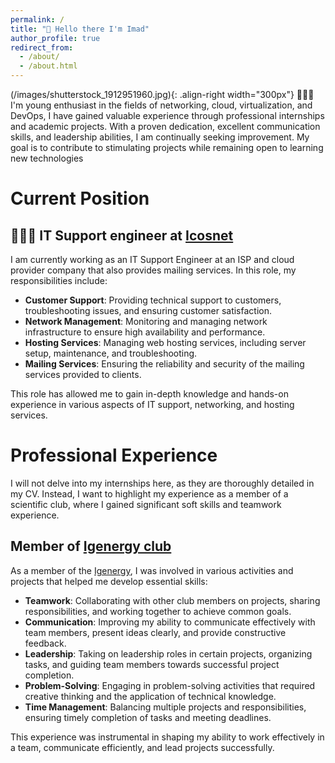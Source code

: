 ```yaml
---
permalink: /
title: "👋 Hello there I'm Imad"
author_profile: true
redirect_from: 
  - /about/
  - /about.html
---
```

 (/images/shutterstock_1912951960.jpg){: .align-right width="300px"}
👨🏻‍🎓I'm  young enthusiast in the fields of networking, cloud,
 virtualization, and DevOps, I have gained valuable
 experience through professional internships and
 academic projects. With a proven dedication,
 excellent communication skills, and leadership
 abilities, I am continually seeking improvement. My
 goal is to contribute to stimulating projects while
 remaining open to learning new technologies

# Current Position

## 👨🏻‍💻 IT Support engineer at [Icosnet](https://icosnet.com.dz/)


I am currently working as an IT Support Engineer at an ISP and cloud provider company that also provides mailing services. In this role, my responsibilities include:

- **Customer Support**: Providing technical support to customers, troubleshooting issues, and ensuring customer satisfaction.
- **Network Management**: Monitoring and managing network infrastructure to ensure high availability and performance.
- **Hosting Services**: Managing web hosting services, including server setup, maintenance, and troubleshooting.
- **Mailing Services**: Ensuring the reliability and security of the mailing services provided to clients.

This role has allowed me to gain in-depth knowledge and hands-on experience in various aspects of IT support, networking, and hosting services.

# Professional Experience

I will not delve into my internships here, as they are thoroughly detailed in my CV. Instead, I want to highlight my experience as a member of a scientific club, where I gained significant soft skills and teamwork experience.

## Member of [Igenergy club ](https://www.instagram.com/igenergy.club/)

As a member of the [Igenergy](https://www.instagram.com/igenergy.club/), I was involved in various activities and projects that helped me develop essential skills:

- **Teamwork**: Collaborating with other club members on projects, sharing responsibilities, and working together to achieve common goals.
- **Communication**: Improving my ability to communicate effectively with team members, present ideas clearly, and provide constructive feedback.
- **Leadership**: Taking on leadership roles in certain projects, organizing tasks, and guiding team members towards successful project completion.
- **Problem-Solving**: Engaging in problem-solving activities that required creative thinking and the application of technical knowledge.
- **Time Management**: Balancing multiple projects and responsibilities, ensuring timely completion of tasks and meeting deadlines.

This experience was instrumental in shaping my ability to work effectively in a team, communicate efficiently, and lead projects successfully.

